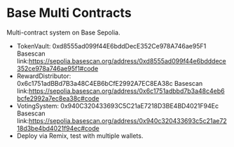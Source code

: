 # Base Multi Contracts
Multi-contract system on Base Sepolia.
- TokenVault: 0xd8555ad099f44E6bddDecE352Ce978A746ae95F1 Basescan link:https://sepolia.basescan.org/address/0xd8555ad099f44e6bdddece352ce978a746ae95f1#code
- RewardDistributor: 0x6c1751adBBd7B3a48C4EB6bCfE2992A7EC8EA38c  Basescan link:https://sepolia.basescan.org/address/0x6c1751adbbd7b3a48c4eb6bcfe2992a7ec8ea38c#code
- VotingSystem: 0x940C320433693C5C21aE7218D3BE4BD4021F94Ec  Basescan link:https://sepolia.basescan.org/address/0x940c320433693c5c21ae7218d3be4bd4021f94ec#code
- Deploy via Remix, test with multiple wallets.
